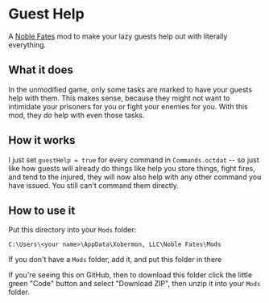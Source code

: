 # Guest Help
A [Noble Fates](https://noblefates.com/) mod to make your lazy guests help out
with literally everything.

## What it does
In the unmodified game, only some tasks are marked to have your guests help
with them. This makes sense, because they might not want to intimidate your
prisoners for you or fight your enemies for you. With this mod, they _do_ help
with even those tasks.

## How it works
I just set `guestHelp = true` for every command in `Commands.octdat` -- so just
like how guests will already do things like help you store things, fight fires,
and tend to the injured, they will now also help with any other command you
have issued. You still can't command them directly.

## How to use it
Put this directory into your `Mods` folder:

`C:\Users\<your name>\AppData\Xobermon, LLC\Noble Fates\Mods`

If you don't have a `Mods` folder, add it, and put this folder in there

If you're seeing this on GitHub, then to download this folder click the little
green "Code" button and select "Download ZIP", then unzip it into your `Mods`
folder.
